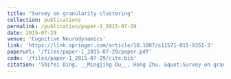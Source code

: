 ```yaml
---
title: "Survey on granularity clustering"
collection: publications
permalink: /publication/paper-1_2015-07-29
date: 2015-07-29
venue: 'Cognitive Neurodynamics'
link: 'https://link.springer.com/article/10.1007/s11571-015-9351-3'
paperurl: '/files/paper-1_2015-07-29/paper.pdf'
code: '/files/paper-1_2015-07-29/cite.bib'
citation: 'Shifei Ding, __Mingjing Du__, Hong Zhu. &quot;Survey on granularity clustering.&quot; <i>Cognitive Neurodynamics</i>, 2015, 9(6): 561-572.'
---
```


